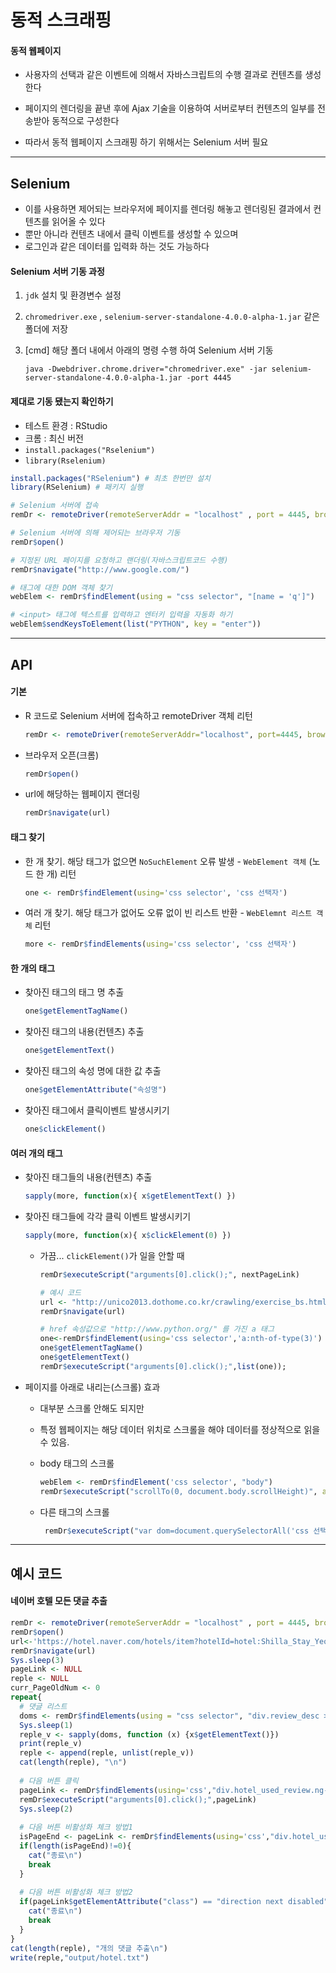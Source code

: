 # 동적 스크래핑

#### 동적 웹페이지

* 사용자의 선택과 같은 이벤트에 의해서 자바스크립트의 수행 결과로 컨텐츠를 생성한다
* 페이지의 렌더링을 끝낸 후에 Ajax 기술을 이용하여 서버로부터 컨텐츠의 일부를 전송받아 동적으로 구성한다

* 따라서 동적 웹페이지 스크래핑 하기 위해서는 Selenium 서버 필요



---



## Selenium

* 이를 사용하면 제어되는 브라우저에 페이지를 렌더링 해놓고 렌더링된 결과에서 컨텐츠를 읽어올 수 있다
* 뿐만 아니라 컨텐츠 내에서 클릭 이벤트를 생성할 수 있으며
* 로그인과 같은 데이터를 입력화 하는 것도 가능하다

#### Selenium 서버 기동 과정

1. `jdk` 설치 및 환경변수 설정

2. `chromedriver.exe` , `selenium-server-standalone-4.0.0-alpha-1.jar` 같은 폴더에 저장

3. [cmd] 해당 폴더 내에서 아래의 명령 수행 하여 Selenium 서버 기동

   `java -Dwebdriver.chrome.driver="chromedriver.exe" -jar selenium-server-standalone-4.0.0-alpha-1.jar -port 4445`

#### 제대로 기동 됐는지 확인하기

* 테스트 환경 : RStudio
* 크롬 : 최신 버전
* `install.packages("Rselenium")`
* `library(Rselenium)`

```R
install.packages("RSelenium") # 최초 한번만 설치
library(RSelenium) # 패키지 실행

# Selenium 서버에 접속
remDr <- remoteDriver(remoteServerAddr = "localhost" , port = 4445, browserName = "chrome") 

# Selenium 서버에 의해 제어되는 브라우저 기동
remDr$open()

# 지정된 URL 페이지를 요청하고 랜더링(자바스크립트코드 수행)
remDr$navigate("http://www.google.com/")

# 태그에 대한 DOM 객체 찾기
webElem <- remDr$findElement(using = "css selector", "[name = 'q']")

# <input> 태그에 텍스트를 입력하고 엔터키 입력을 자동화 하기
webElem$sendKeysToElement(list("PYTHON", key = "enter"))
```



---



## API

#### 기본

* R 코드로 Selenium 서버에 접속하고 remoteDriver 객체 리턴

  ```R
  remDr <- remoteDriver(remoteServerAddr="localhost", port=4445, browserName="chrome")
  ```

* 브라우저 오픈(크롬)

  ```R
  remDr$open()
  ```

* url에 해당하는 웹페이지 랜더링

  ```R
  remDr$navigate(url)
  ```

#### 태그 찾기 

* 한 개 찾기. 해당 태그가 없으면 `NoSuchElement` 오류 발생 - `WebElement 객체` (노드 한 개) 리턴

  ```R
  one <- remDr$findElement(using='css selector', 'css 선택자')
  ```

* 여러 개 찾기. 해당 태그가 없어도 오류 없이 빈 리스트 반환  - `WebElemnt 리스트 객체` 리턴 

  ```R
  more <- remDr$findElements(using='css selector', 'css 선택자')
  ```

#### 한 개의 태그

* 찾아진 태그의 태그 명 추출

  ```R
  one$getElementTagName()
  ```

* 찾아진 태그의 내용(컨텐츠) 추출

  ```R
  one$getElementText()
  ```

* 찾아진 태그의 속성 명에 대한 값 추출

  ```R
  one$getElementAttribute("속성명")
  ```

* 찾아진 태그에서 클릭이벤트 발생시키기

  ```R
  one$clickElement()
  ```

#### 여러 개의 태그

* 찾아진 태그들의 내용(컨텐츠) 추출

  ```R
  sapply(more, function(x){ x$getElementText() })
  ```

* 찾아진 태그들에 각각 클릭 이벤트 발생시키기

  ```R
  sapply(more, function(x){ x$clickElement(0) })
  ```
  * 가끔... `clickElement()`가 일을 안할 때

    ```R
    remDr$executeScript("arguments[0].click();", nextPageLink)
    ```

    ```R
    # 예시 코드
    url <- "http://unico2013.dothome.co.kr/crawling/exercise_bs.html"
    remDr$navigate(url)
    
    # href 속성값으로 "http://www.python.org/" 를 가진 a 태그
    one<-remDr$findElement(using='css selector','a:nth-of-type(3)')
    one$getElementTagName()
    one$getElementText()
    remDr$executeScript("arguments[0].click();",list(one));
    ```

* 페이지를 아래로 내리는(스크롤) 효과

  * 대부분 스크롤 안해도 되지만 

  * 특정 웹페이지는 해당 데이터 위치로 스크롤을 해야 데이터를 정상적으로 읽을 수 있음.

  * body 태그의 스크롤

    ```R
    webElem <- remDr$findElement('css selector', "body")
    remDr$executeScript("scrollTo(0, document.body.scrollHeight)", args=list(webElem))
    ```

  * 다른 태그의 스크롤

    ```R
     remDr$executeScript("var dom=document.querySelectorAll('css 선택자')[arguments[0]]; dom.scrollIntoView();", list(index))
    ```

    

---



## 예시 코드

#### 네이버 호텔 모든 댓글 추출

```R
remDr <- remoteDriver(remoteServerAddr = "localhost" , port = 4445, browserName = "chrome")
remDr$open()
url<-'https://hotel.naver.com/hotels/item?hotelId=hotel:Shilla_Stay_Yeoksam&destination_kor=%EC%8B%A0%EB%9D%BC%EC%8A%A4%ED%85%8C%EC%9D%B4%20%EC%97%AD%EC%82%BC&rooms=2'
remDr$navigate(url)
Sys.sleep(3)
pageLink <- NULL
reple <- NULL
curr_PageOldNum <- 0
repeat{
  # 댓글 리스트
  doms <- remDr$findElements(using = "css selector", "div.review_desc > p")
  Sys.sleep(1)
  reple_v <- sapply(doms, function (x) {x$getElementText()})
  print(reple_v)
  reple <- append(reple, unlist(reple_v))
  cat(length(reple), "\n")
  
  # 다음 버튼 클릭
  pageLink <- remDr$findElements(using='css',"div.hotel_used_review.ng-isolate-scope > div.review_ta.ng-scope > div.paginate > a.direction.next")
  remDr$executeScript("arguments[0].click();",pageLink)
  Sys.sleep(2)
    
  # 다음 버튼 비활성화 체크 방법1
  isPageEnd <- pageLink <- remDr$findElements(using='css',"div.hotel_used_review.ng-isolate-scope > div.review_ta.ng-scope > div.paginate > a.direction.next.disabled")
  if(length(isPageEnd)!=0){
    cat("종료\n")
    break
  }
    
  # 다음 버튼 비활성화 체크 방법2
  if(pageLink$getElementAttribute("class") == "direction next disabled"){
    cat("종료\n")
    break
  }
}
cat(length(reple), "개의 댓글 추출\n")
write(reple,"output/hotel.txt")
```

